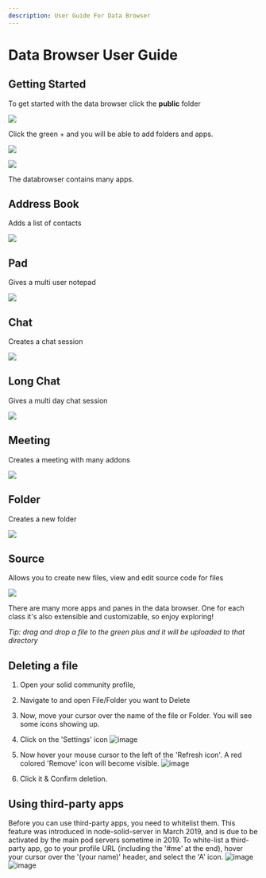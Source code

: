 ```yaml
---
description: User Guide For Data Browser
---
```


# Data Browser User Guide

## Getting Started

To get started with the data browser click the **public** folder

![](.gitbook/assets/databrowser_home.png)

Click the green + and you will be able to add folders and apps.

![](.gitbook/assets/databrowser_public.png)

![](.gitbook/assets/databrowser_apps.png)

The databrowser contains many apps.

## Address Book

Adds a list of contacts

![](.gitbook/assets/db_address.png)

## Pad

Gives a multi user notepad

![](.gitbook/assets/db_pad.png)

## Chat

Creates a chat session

![](.gitbook/assets/db_chat.png)

## Long Chat

Gives a multi day chat session

![](.gitbook/assets/db_chat%20%282%29.png)

## Meeting

Creates a meeting with many addons

![](.gitbook/assets/db_meeting.png)

## Folder

Creates a new folder

![](.gitbook/assets/db_folder.png)

## Source

Allows you to create new files, view and edit source code for files

![](.gitbook/assets/db_source.png)

There are many more apps and panes in the data browser.  One for each class it's also extensible and customizable, so enjoy exploring!

_Tip: drag and drop a file to the green plus and it will be uploaded to that directory_

## Deleting a file

1. Open your solid community profile,
2. Navigate to and open File/Folder you want to Delete
4. Now, move your cursor over the name of the file or Folder. You will see some icons showing up.
5.  Click on the 'Settings' icon 
![image](https://user-images.githubusercontent.com/29155477/46451992-fc8eea80-c7b6-11e8-941e-aaad3f1e5f95.png)


6. Now hover your mouse cursor to the left of the 'Refresh icon'. A red colored 'Remove' icon will become visible. 
![image](https://user-images.githubusercontent.com/29155477/46452008-16c8c880-c7b7-11e8-83f6-16c1ba4ab12f.png)


7. Click it & Confirm deletion.  

## Using third-party apps

Before you can use third-party apps, you need to whitelist them. This feature was introduced in node-solid-server in March 2019, and is due to be activated by the main pod servers sometime in 2019. To white-list a third-party app, go to your profile URL (including the '#me' at the end), hover your cursor over the '(your name)' header, and select the 'A' icon.
![image](https://user-images.githubusercontent.com/408412/56293390-42931680-6129-11e9-8a7d-88d6b4900e62.png)
![image](https://user-images.githubusercontent.com/408412/56293551-8a19a280-6129-11e9-8ec0-f9b18172e515.png)
